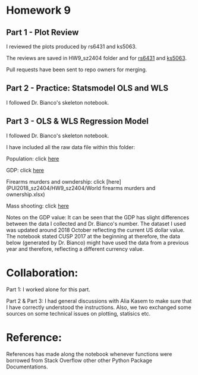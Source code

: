 
# Homework 9
## Part 1 - Plot Review
I reviewed the plots produced by rs6431 and ks5063. 

The reviews are saved in HW9_sz2404 folder and for [rs6431](../HW9_sz2404/rs6431_plotReview_sz2404.md) and [ks5063](../HW9_sz2404/ks5063_plotReview_sz2404.md).

Pull requests have been sent to repo owners for merging. 
## Part 2 - Practice: Statsmodel OLS and WLS
I followed Dr. Bianco's skeleton notebook. 

## Part 3 - OLS & WLS Regression Model

I followed Dr. Bianco's skeleton notebook. 

I have included all the raw data file within this folder:

Population: click [here](../HW9_sz2404/API_SP.POP.TOTL_DS2_en_excel_v2_10181007.xls)

GDP: click [here](../HW9_sz2404/API_NY.GDP.MKTP.CD_DS2_en_excel_v2_10203546.xls)

Firearms murders and owndership: click [here](PUI2018_sz2404/HW9_sz2404/World firearms murders and ownership.xlsx)

Mass shooting: click [here](../HW9_sz2404/data-pvLFI.csv)

Notes on the GDP value: 
It can be seen that the GDP has slight differences between the data I collected and Dr. Bianco's number. The dataset I used was updated around 2018 October reflecting the current US dollar value. The notebook stated CUSP 2017 at the beginning at therefore, the data below (generated by Dr. Bianco) might have used the data from a previous year and therefore, reflecting a different currency value.

# Collaboration:
Part 1: I worked alone for this part. 

Part 2 & Part 3: I had general discussions with Alia Kasem to make sure that I have correctly understood the instructions. Also, we two exchanged some sources on some technical issues on plotting, statisics etc. 

# Reference:
References has made along the notebook whenever functions were borrowed from Stack Overflow other other Python Package Documentations. 
